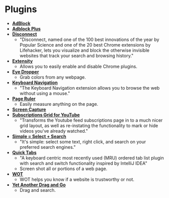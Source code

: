 Plugins
=====

- **[AdBlock](https://chrome.google.com/webstore/detail/adblock/gighmmpiobklfepjocnamgkkbiglidom?hl=en)**
- **[Adblock Plus](https://chrome.google.com/webstore/detail/adblock-plus/cfhdojbkjhnklbpkdaibdccddilifddb?hl=en)**
- **[Disconnect](https://chrome.google.com/webstore/detail/disconnect/jeoacafpbcihiomhlakheieifhpjdfeo)**
    - "Disconnect, named one of the 100 best innovations of the year by Popular Science and one of the 20 best Chrome extensions by Lifehacker, lets you visualize and block the otherwise invisible websites that track your search and browsing history."
- **[Extensity](https://chrome.google.com/webstore/detail/extensity/jjmflmamggggndanpgfnpelongoepncg?hl=en)**
    - Allows you to easily enable and disable Chrome plugins.
- **[Eye Dropper](http://eye-dropper.kepi.cz/)**
    - Grab colors from any webpage.
- **[Keyboard Navigation](https://chrome.google.com/webstore/detail/keyboard-navigation/abcekjakjehkpheoaadhkjfcdodpjbgk)**
   - "The Keyboard Navigation extension allows you to browse the web without using a mouse."
- **[Page Ruler](https://chrome.google.com/webstore/detail/page-ruler/jlpkojjdgbllmedoapgfodplfhcbnbpn?hl=en)**
    - Easily measure anything on the page.
- **[Screen Capture](https://chrome.google.com/webstore/detail/screen-capture-by-google/cpngackimfmofbokmjmljamhdncknpmg?hl=en)**
- **[Subscriptions Grid for YouTube](https://chrome.google.com/webstore/detail/subscriptions-grid-for-yo/dcnjhgnfnmijfkmcddcmffeamphmmeed)**
    - "Transforms the Youtube feed subscriptions page in to a much nicer grid layout, as well as re-instating the functionality to mark or hide videos you've already watched."
- **[Simple = Select + Search](https://chrome.google.com/webstore/detail/simple-select-%20-search/aagminaekdpcfimcbhknlgjmpnnnmooo)**
    - "It's simple: select some text, right click, and search on your preferred search engines."
- **[Quick Tabs](https://chrome.google.com/webstore/detail/quick-tabs/jnjfeinjfmenlddahdjdmgpbokiacbbb)**
    - "A keyboard centric most recently used (MRU) ordered tab list plugin with search and switch functionality inspired by IntelliJ IDEA"
    - Screen shot all or portions of a web page.
- **[WOT](https://chrome.google.com/webstore/detail/wot/bhmmomiinigofkjcapegjjndpbikblnp?hl=en)**
    - WOT helps you know if a website is trustworthy or not.
- **[Yet Another Drag and Go](https://chrome.google.com/webstore/detail/yet-another-drag-and-go/hnoonkgmmnklbdehoepdjcidhjbncjmi)**
    - Drag and search.
